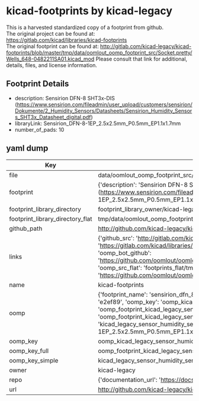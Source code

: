 # kicad-footprints by kicad-legacy  
This is a harvested standardized copy of a footprint from github.  
The original project can be found at:  
https://gitlab.com/kicad/libraries/kicad-footprints  
The original footprint can be found at:
http://gitlab.com/kicad-legacy/kicad-footprints/blob/master/tmp/data/oomlout_oomp_footprint_src/Socket.pretty/Wells_648-0482211SA01.kicad_mod
Please consult that link for additional, details, files, and license information.  
## Footprint Details
* description: Sensirion DFN-8 SHT3x-DIS (https://www.sensirion.com/fileadmin/user_upload/customers/sensirion/Dokumente/2_Humidity_Sensors/Datasheets/Sensirion_Humidity_Sensors_SHT3x_Datasheet_digital.pdf)  
* libraryLink: Sensirion_DFN-8-1EP_2.5x2.5mm_P0.5mm_EP1.1x1.7mm  
* number_of_pads: 10  
## yaml dump  
| Key | Value |  
| --- | --- |  
| file | data/oomlout_oomp_footprint_src/kicad-footprints/Sensor_Humidity.pretty/Sensirion_DFN-8-1EP_2.5x2.5mm_P0.5mm_EP1.1x1.7mm.kicad_mod |  
| footprint | {'description': 'Sensirion DFN-8 SHT3x-DIS (https://www.sensirion.com/fileadmin/user_upload/customers/sensirion/Dokumente/2_Humidity_Sensors/Datasheets/Sensirion_Humidity_Sensors_SHT3x_Datasheet_digital.pdf)', 'libraryLink': 'Sensirion_DFN-8-1EP_2.5x2.5mm_P0.5mm_EP1.1x1.7mm', 'number_of_pads': 10} |  
| footprint_library_directory | footprint_library_owner/kicad-legacy_kicad-footprints |  
| footprint_library_directory_flat | tmp/data/oomlout_oomp_footprint_src/footprints_flat/kicad_legacy_sensor_humidity_sensirion_dfn_8_1ep_2_5x2_5mm_p0_5mm_ep1_1x1_7mm/working |  
| github_path | http://github.com/kicad-legacy/kicad-footprints/blob/master/tmp/data/oomlout_oomp_footprint_src/Sensor_Humidity.pretty/Sensirion_DFN-8-1EP_2.5x2.5mm_P0.5mm_EP1.1x1.7mm.kicad_mod |  
| links | {'github_src': 'http://gitlab.com/kicad-legacy/kicad-footprints/blob/master/tmp/data/oomlout_oomp_footprint_src/Socket.pretty/Wells_648-0482211SA01.kicad_mod', 'github_src_repo': 'https://gitlab.com/kicad/libraries/kicad-footprints', 'oomp_bot': 'tmp/data/oomlout_oomp_footprint_src/footprints/kicad_legacy_sensor_humidity_sensirion_dfn_8_1ep_2_5x2_5mm_p0_5mm_ep1_1x1_7mm/working', 'oomp_bot_github': 'https://github.com/oomlout/oomlout_oomp_footprint_bot/tree/main/tmp/data/oomlout_oomp_footprint_src/footprints/kicad_legacy_sensor_humidity_sensirion_dfn_8_1ep_2_5x2_5mm_p0_5mm_ep1_1x1_7mm/working', 'oomp_src_flat': 'footprints_flat/tmp/data/oomlout_oomp_footprint_src/footprints_flat/kicad_legacy_sensor_humidity_sensirion_dfn_8_1ep_2_5x2_5mm_p0_5mm_ep1_1x1_7mm/working', 'oomp_src_flat_github': 'https://github.com/oomlout/oomlout_oomp_footprint_src/tree/main/tmp/data/oomlout_oomp_footprint_src/footprints_flat/kicad_legacy_sensor_humidity_sensirion_dfn_8_1ep_2_5x2_5mm_p0_5mm_ep1_1x1_7mm/working'} |  
| name | kicad-footprints |  
| oomp | {'footprint_name': 'sensirion_dfn_8_1ep_2_5x2_5mm_p0_5mm_ep1_1x1_7mm', 'library_name': 'sensor_humidity', 'md5': 'e2ef89abcd233e19b07436ed1e0f61c1', 'md5_10': 'e2ef89abcd', 'md5_5': 'e2ef8', 'md5_6': 'e2ef89', 'oomp_key': 'oomp_kicad_legacy_sensor_humidity_sensirion_dfn_8_1ep_2_5x2_5mm_p0_5mm_ep1_1x1_7mm', 'oomp_key_extra': 'oomp_footprint_kicad_legacy_sensor_humidity_sensirion_dfn_8_1ep_2_5x2_5mm_p0_5mm_ep1_1x1_7mm', 'oomp_key_full': 'oomp_footprint_kicad_legacy_sensor_humidity_sensirion_dfn_8_1ep_2_5x2_5mm_p0_5mm_ep1_1x1_7mm_e2ef89', 'oomp_key_simple': 'kicad_legacy_sensor_humidity_sensirion_dfn_8_1ep_2_5x2_5mm_p0_5mm_ep1_1x1_7mm', 'original_filename': 'data/oomlout_oomp_footprint_src/kicad-footprints/Sensor_Humidity.pretty/Sensirion_DFN-8-1EP_2.5x2.5mm_P0.5mm_EP1.1x1.7mm.kicad_mod', 'owner_name': 'kicad_legacy'} |  
| oomp_key | oomp_kicad_legacy_sensor_humidity_sensirion_dfn_8_1ep_2_5x2_5mm_p0_5mm_ep1_1x1_7mm |  
| oomp_key_full | oomp_footprint_kicad_legacy_sensor_humidity_sensirion_dfn_8_1ep_2_5x2_5mm_p0_5mm_ep1_1x1_7mm |  
| oomp_key_simple | kicad_legacy_sensor_humidity_sensirion_dfn_8_1ep_2_5x2_5mm_p0_5mm_ep1_1x1_7mm |  
| owner | kicad-legacy |  
| repo | {'documentation_url': 'https://docs.github.com/rest/repos/repos#get-a-repository', 'message': 'Not Found'} |  
| url | http://github.com/kicad-legacy/kicad-footprints |  

